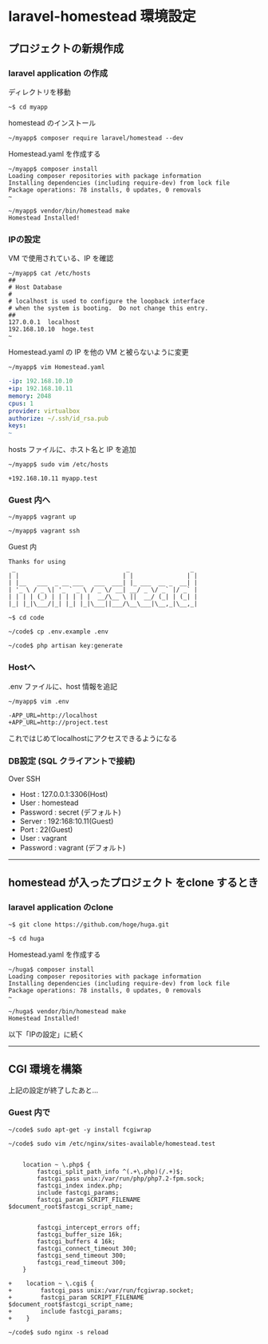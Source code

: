 # laravel-homestead 環境設定

## プロジェクトの新規作成

### laravel application の作成

ディレクトリを移動

```shell
~$ cd myapp
```

homestead のインストール

```shell
~/myapp$ composer require laravel/homestead --dev
```

Homestead.yaml を作成する

```shell
~/myapp$ composer install
Loading composer repositories with package information
Installing dependencies (including require-dev) from lock file
Package operations: 78 installs, 0 updates, 0 removals
~

~/myapp$ vendor/bin/homestead make
Homestead Installed!
```

### IPの設定

VM で使用されている、IP を確認

```shell
~/myapp$ cat /etc/hosts
##
# Host Database
#
# localhost is used to configure the loopback interface
# when the system is booting.  Do not change this entry.
##
127.0.0.1  localhost
192.168.10.10  hoge.test
~
```

Homestead.yaml の IP を他の VM と被らないように変更

```shell
~/myapp$ vim Homestead.yaml
```

```diff:Homestead.yaml
-ip: 192.168.10.10
+ip: 192.168.10.11
memory: 2048
cpus: 1
provider: virtualbox
authorize: ~/.ssh/id_rsa.pub
keys:
~
```

hosts ファイルに、ホスト名と IP を追加

```shell
~/myapp$ sudo vim /etc/hosts
```

```diff:/etc/host
+192.168.10.11 myapp.test
```

### Guest 内へ

```shell
~/myapp$ vagrant up

~/myapp$ vagrant ssh
```

Guest 内

```shell
Thanks for using
 _                               _                 _
| |                             | |               | |
| |__   ___  _ __ ___   ___  ___| |_ ___  __ _  __| |
| '_ \ / _ \| '_ ` _ \ / _ \/ __| __/ _ \/ _` |/ _` |
| | | | (_) | | | | | |  __/\__ \ ||  __/ (_| | (_| |
|_| |_|\___/|_| |_| |_|\___||___/\__\___|\__,_|\__,_|

~$ cd code

~/code$ cp .env.example .env

~/code$ php artisan key:generate
```

### Hostへ

.env ファイルに、host 情報を追記

```shell
~/myapp$ vim .env
```

```diff:.env
-APP_URL=http://localhost
+APP_URL=http://project.test
```

これではじめてlocalhostにアクセスできるようになる

### DB設定 (SQL クライアントで接続)

Over SSH

- Host : 127.0.0.1:3306(Host)
- User : homestead
- Password : secret (デフォルト)
- Server : 192:168:10.11(Guest)
- Port : 22(Guest)
- User : vagrant
- Password : vagrant (デフォルト)

---

## homestead が入ったプロジェクト をclone するとき

### laravel application のclone

```shell
~$ git clone https://github.com/hoge/huga.git

~$ cd huga
```

Homestead.yaml を作成する

```shell
~/huga$ composer install
Loading composer repositories with package information
Installing dependencies (including require-dev) from lock file
Package operations: 78 installs, 0 updates, 0 removals
~

~/huga$ vendor/bin/homestead make
Homestead Installed!

```

以下「IPの設定」に続く

---

## CGI 環境を構築

上記の設定が終了したあと...

### Guest 内で

```shell
~/code$ sudo apt-get -y install fcgiwrap
```

```shell
~/code$ sudo vim /etc/nginx/sites-available/homestead.test
```

```diff:/etc/nginx/sites-available/homestead.test

    location ~ \.php$ {
        fastcgi_split_path_info ^(.+\.php)(/.+)$;
        fastcgi_pass unix:/var/run/php/php7.2-fpm.sock;
        fastcgi_index index.php;
        include fastcgi_params;
        fastcgi_param SCRIPT_FILENAME $document_root$fastcgi_script_name;


        fastcgi_intercept_errors off;
        fastcgi_buffer_size 16k;
        fastcgi_buffers 4 16k;
        fastcgi_connect_timeout 300;
        fastcgi_send_timeout 300;
        fastcgi_read_timeout 300;
    }

+    location ~ \.cgi$ {
+        fastcgi_pass unix:/var/run/fcgiwrap.socket;
+        fastcgi_param SCRIPT_FILENAME $document_root$fastcgi_script_name;
+        include fastcgi_params;
+    }
```

```shell
~/code$ sudo nginx -s reload
```
